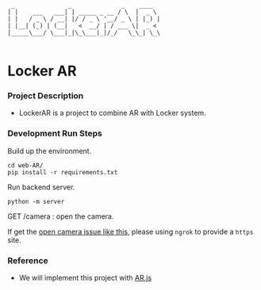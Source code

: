 ```
 _               _              _    ____  
| |    ___   ___| | _____ _ __ / \  |  _ \ 
| |   / _ \ / __| |/ / _ \ '__/ _ \ | |_) |
| |__| (_) | (__|   <  __/ | / ___ \|  _ < 
|_____\___/ \___|_|\_\___|_|/_/   \_\_| \_\
                                           
```
# Locker AR

### Project Description
- LockerAR is a project to combine AR with Locker system.

### Development Run Steps
Build up the environment.
```
cd web-AR/
pip install -r requirements.txt
```

Run backend server.
```
python -m server
```

GET /camera : open the camera.

If get the [open camera issue like this](https://github.com/jeromeetienne/AR.js/issues/463),
please using `ngrok` to provide a `https` site.


### Reference
- We will implement this project with [AR.js](https://github.com/AR-js-org/AR.js)
